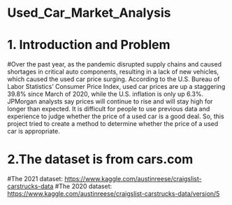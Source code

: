 # Used_Car_Market_Analysis
# 1. Introduction and Problem
#Over the past year, as the pandemic disrupted supply chains and caused shortages in critical auto components, resulting in a lack of new vehicles, which caused the used car price surging. According to the U.S. Bureau of Labor Statistics’ Consumer Price Index, used car prices are up a staggering 39.8% since March of 2020, while the U.S. inflation is only up 6.3%. JPMorgan analysts say prices will continue to rise and will stay high for longer than expected. It is difficult for people to use previous data and experience to judge whether the price of a used car is a good deal. So, this project tried to create a method to determine whether the price of a used car is appropriate.

# 2.The dataset is from cars.com
#The 2021 dataset: https://www.kaggle.com/austinreese/craigslist-carstrucks-data
#The 2020 dataset: https://www.kaggle.com/austinreese/craigslist-carstrucks-data/version/5
